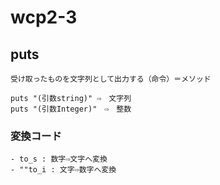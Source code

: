 # wcp2-3

## puts
    受け取ったものを文字列として出力する（命令）＝メソッド

    puts "(引数string)" ⇨　文字列
    puts "(引数Integer)"　⇨　整数

### 変換コード
    - to_s : 数字⇨文字へ変換
    - ""to_i : 文字⇨数字へ変換